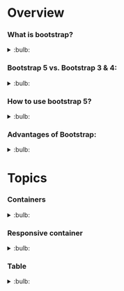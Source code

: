 # Overview

### What is bootstrap?
<details>
  <summary>:bulb:</summary>
    <ul>
           <li> Bootstrap is a CSS framework directed at responsive, mobile-first front-end web development.</li>
           <li> Bootstrap 5 is the newest version of Bootstrap. </li>
    </ul>
</details>

### Bootstrap 5 vs. Bootstrap 3 & 4:
<details>
  <summary>:bulb:</summary>
    <ul>
           <li> Bootstrap 5 is the newest version of Bootstrap; with new components, faster stylesheet and more responsiveness. </li>
           <li> Bootstrap 5 supports the latest, stable releases of all major browsers and platforms. However, Internet Explorer 11 and down is not supported. </li>
           <li> The main differences between Bootstrap 5 and Bootstrap 3 & 4, is that Bootstrap 5 has switched to JavaScript instead of jQuery. </li>
    </ul>
</details>

### How to use bootstrap 5?
<details>
  <summary>:bulb:</summary>
  Using CDN Link (Content Delivery Network)
 
![image](https://user-images.githubusercontent.com/75599178/172359891-4a41a562-68d3-4e6b-b6e5-b2bac99b191d.png)
  
</details>

### Advantages of Bootstrap:
<details>
  <summary>:bulb:</summary>
    <ul>
           <li> Easy to use: Anybody with just basic knowledge of HTML and CSS can start using Bootstrap.</li>
           <li> Responsive features: Bootstrap's responsive CSS adjusts to phones, tablets, and desktops.</li>
           <li> Mobile-first approach: In Bootstrap, mobile-first styles are part of the core framework</li>
           <li>Browser compatibility: Bootstrap 5 is compatible with all modern browsers (Chrome, Firefox, Edge, Safari, and Opera). 
             Note that if you need support for IE11 and down, you must use either BS4 or BS3.</li>
    </ul>
</details>

# Topics

### Containers
<details>
  <summary>:bulb:</summary>
  Containers are used to pad the content inside of them, and there are two container classes available:
		<ul>
			<li> The <b>.container</b> class provides a responsive fixed width container.</li>
			<li> The <b>.container-fluid</b> class provides a full width container, spanning the entire width of the viewport.</li>
   	</ul>
	
![image](https://user-images.githubusercontent.com/75599178/172364974-a2412833-f77a-49c5-8f2b-6c183a215e88.png)

</details>

### Responsive container
<details>
  <summary>:bulb:</summary>
		The max-width of the container will change on different screen sizes/viewports:
	
![image](https://user-images.githubusercontent.com/75599178/172365383-62c4f9b3-708f-4bcb-9540-e0e561792105.png)
	
</details>

### Table
<details>
  <summary>:bulb:</summary>
	A basic Bootstrap 5 table has a light padding and horizontal dividers.

``` html
	<!-- table -->
	<!DOCTYPE html>
	<html lang="en">
	<head>
	    <meta charset="UTF-8">
	    <meta http-equiv="X-UA-Compatible" content="IE=edge">
	    <meta name="viewport" content="width=device-width, initial-scale=1.0">
	    <link href="https://cdn.jsdelivr.net/npm/bootstrap@5.1.3/dist/css/bootstrap.min.css" rel="stylesheet">
	    <script src="https://cdn.jsdelivr.net/npm/bootstrap@5.1.3/dist/js/bootstrap.bundle.min.js"></script>
	    <title>Tables</title>
	</head>
	<body>
	    <div class="container text-center">
	    <table class="table">
		<thead>
		    <tr>
			<th>Firstname</th>
			<th>Lastname</th>
			<th>Email</th>
		    </tr>
		</thead>
		</tbody>
		    <tr>
			<td>Mary</td>
			<td>Moe</td>
			<td>mary@example.com</td>
		    </tr>
		    <tr>
			<td>July</td>
			<td>Dooley</td>
			<td>july@example.com</td>
		    </tr>
		    <tr></tr>
		</tbody>
	    </div>
	    </table>
	</body>
	</html> 
	
```
![image](https://user-images.githubusercontent.com/75599178/172455324-1c87ebd0-286f-437d-b0b7-d8bab47df1ae.png)

``` html
	<!-- table-striped-->>
	<!DOCTYPE html>
	<html lang="en">
	<head>
	    <meta charset="UTF-8">
	    <meta http-equiv="X-UA-Compatible" content="IE=edge">
	    <meta name="viewport" content="width=device-width, initial-scale=1.0">
	    <link href="https://cdn.jsdelivr.net/npm/bootstrap@5.1.3/dist/css/bootstrap.min.css" rel="stylesheet">
	    <script src="https://cdn.jsdelivr.net/npm/bootstrap@5.1.3/dist/js/bootstrap.bundle.min.js"></script>
	    <title>Tables</title>
	</head>
	<body>
	    <div class="container text-center">
	    <table class="table table-striped">
		<thead>
		    <tr>
			<th>Firstname</th>
			<th>Lastname</th>
			<th>Email</th>
		    </tr>
		</thead>
		</tbody>
		    <tr>
			<td>Mary</td>
			<td>Moe</td>
			<td>mary@example.com</td>
		    </tr>
		    <tr>
			<td>July</td>
			<td>Dooley</td>
			<td>july@example.com</td>
		    </tr>
		    <tr></tr>
		</tbody>
	    </div>
	    </table>
	</body>
	</html>
	
```
![image](https://user-images.githubusercontent.com/75599178/172455635-e54be125-c97b-4d03-9069-61b21ff20000.png)

``` html
	<!-- bordered table-->
	<!DOCTYPE html>
	<html lang="en">
	<head>
	    <meta charset="UTF-8">
	    <meta http-equiv="X-UA-Compatible" content="IE=edge">
	    <meta name="viewport" content="width=device-width, initial-scale=1.0">
	    <link href="https://cdn.jsdelivr.net/npm/bootstrap@5.1.3/dist/css/bootstrap.min.css" rel="stylesheet">
	    <script src="https://cdn.jsdelivr.net/npm/bootstrap@5.1.3/dist/js/bootstrap.bundle.min.js"></script>
	    <title>Tables</title>
	</head>
	<body>
	    <div class="container text-center">
	    <table class="table table-bordered">
		<thead>
		    <tr>
			<th>Firstname</th>
			<th>Lastname</th>
			<th>Email</th>
		    </tr>
		</thead>
		</tbody>
		    <tr>
			<td>Mary</td>
			<td>Moe</td>
			<td>mary@example.com</td>
		    </tr>
		    <tr>
			<td>July</td>
			<td>Dooley</td>
			<td>july@example.com</td>
		    </tr>
		    <tr></tr>
		</tbody>
	    </div>
	    </table>
	</body>
	</html>
	
```
![image](https://user-images.githubusercontent.com/75599178/172455829-621f56dd-0056-416f-a945-11f8629baec2.png)

``` html
	<!-- hover rows-->
	<!DOCTYPE html>
	<html lang="en">
	<head>
	    <meta charset="UTF-8">
	    <meta http-equiv="X-UA-Compatible" content="IE=edge">
	    <meta name="viewport" content="width=device-width, initial-scale=1.0">
	    <link href="https://cdn.jsdelivr.net/npm/bootstrap@5.1.3/dist/css/bootstrap.min.css" rel="stylesheet">
	    <script src="https://cdn.jsdelivr.net/npm/bootstrap@5.1.3/dist/js/bootstrap.bundle.min.js"></script>
	    <title>Tables</title>
	</head>
	<body>
	    <div class="container text-center">
	    <table class="table table-hover">
		<thead>
		    <tr>
			<th>Firstname</th>
			<th>Lastname</th>
			<th>Email</th>
		    </tr>
		</thead>
		</tbody>
		    <tr>
			<td>Mary</td>
			<td>Moe</td>
			<td>mary@example.com</td>
		    </tr>
		    <tr>
			<td>July</td>
			<td>Dooley</td>
			<td>july@example.com</td>
		    </tr>
		    <tr></tr>
		</tbody>
	    </div>
	    </table>
	</body>
	</html>
	
```
![image](https://user-images.githubusercontent.com/75599178/172456377-1c9e8753-ffe8-49c0-9125-3b15933b4fd2.png)

``` html
	
	<!-- borderless table-->
	<!DOCTYPE html>
	<html lang="en">
	<head>
	    <meta charset="UTF-8">
	    <meta http-equiv="X-UA-Compatible" content="IE=edge">
	    <meta name="viewport" content="width=device-width, initial-scale=1.0">
	    <link href="https://cdn.jsdelivr.net/npm/bootstrap@5.1.3/dist/css/bootstrap.min.css" rel="stylesheet">
	    <script src="https://cdn.jsdelivr.net/npm/bootstrap@5.1.3/dist/js/bootstrap.bundle.min.js"></script>
	    <title>Tables</title>
	</head>
	<body>
	    <div class="container text-center">
	    <table class="table table-borderless">
		<thead>
		    <tr>
			<th>Firstname</th>
			<th>Lastname</th>
			<th>Email</th>
		    </tr>
		</thead>
		</tbody>
		    <tr>
			<td>Mary</td>
			<td>Moe</td>
			<td>mary@example.com</td>
		    </tr>
		    <tr>
			<td>July</td>
			<td>Dooley</td>
			<td>july@example.com</td>
		    </tr>
		    <tr></tr>
		</tbody>
	    </div>
	    </table>
	</body>
	</html>
	
```
![image](https://user-images.githubusercontent.com/75599178/172456883-58f29aaf-7532-44be-94ff-e718912e9a6f.png)

</details>

